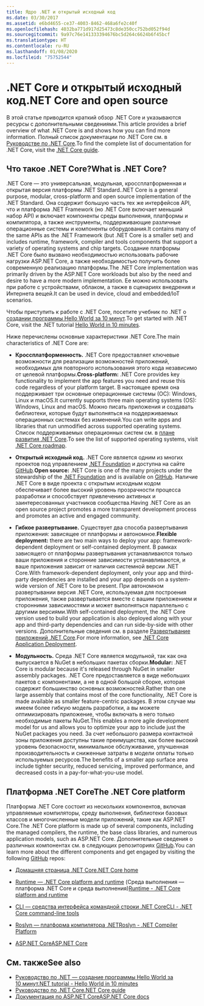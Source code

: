 ```yaml
---
title: Ядро .NET и открытый исходный код
ms.date: 03/30/2017
ms.assetid: e6bd4655-ce37-4003-8462-468a6fe2c40f
ms.openlocfilehash: 4032ba771d917d25473c8de350cc752bd052f94d
ms.sourcegitcommit: 9a97c76e141333394676bc5d264c6624b6f45bcf
ms.translationtype: HT
ms.contentlocale: ru-RU
ms.lasthandoff: 01/08/2020
ms.locfileid: "75752544"
---
```

# <a name="net-core-and-open-source"></a><span data-ttu-id="44d1b-102">.NET Core и открытый исходный код</span><span class="sxs-lookup"><span data-stu-id="44d1b-102">.NET Core and open source</span></span>

<span data-ttu-id="44d1b-103">В этой статье приводится краткий обзор .NET Core и указываются ресурсы с дополнительными сведениями.</span><span class="sxs-lookup"><span data-stu-id="44d1b-103">This article provides a brief overview of what .NET Core is and shows how you can find more information.</span></span> <span data-ttu-id="44d1b-104">Полный список документации по .NET Core см. в [Руководстве по .NET Core](../../core/index.md).</span><span class="sxs-lookup"><span data-stu-id="44d1b-104">To find the complete list of documentation for .NET Core, visit the [.NET Core guide](../../core/index.md).</span></span>
  
<a name="BKMK_WhatisNETCore"></a>   
## <a name="what-is-net-core"></a><span data-ttu-id="44d1b-105">Что такое .NET Core?</span><span class="sxs-lookup"><span data-stu-id="44d1b-105">What is .NET Core?</span></span>  
 <span data-ttu-id="44d1b-106">.NET Core — это универсальная, модульная, кроссплатформенная и открытая версия платформы .NET Standard.</span><span class="sxs-lookup"><span data-stu-id="44d1b-106">.NET Core is a general purpose, modular, cross-platform and open source implementation of the .NET Standard.</span></span> <span data-ttu-id="44d1b-107">Она содержит большую часть тех же интерфейсов API, что и платформа .NET Framework (но .NET Core включает меньший набор API) и включает компоненты среды выполнения, платформы и компилятора, а также инструменты, поддерживающие различные операционные системы и компоненты оборудования.</span><span class="sxs-lookup"><span data-stu-id="44d1b-107">It contains many of the same APIs as the .NET Framework (but .NET Core is a smaller set) and includes runtime, framework, compiler and tools components that support a variety of operating systems and chip targets.</span></span> <span data-ttu-id="44d1b-108">Создание платформы .NET Core было вызвано необходимостью использовать рабочие нагрузки ASP.NET Core, а также необходимостью получить более современную реализацию платформы.</span><span class="sxs-lookup"><span data-stu-id="44d1b-108">The .NET Core implementation was primarily driven by the ASP.NET Core workloads but also by the need and desire to have a more modern implementation.</span></span> <span data-ttu-id="44d1b-109">Ее можно использовать при работе с устройствами, облаком, а также в сценариях внедрения и Интернета вещей.</span><span class="sxs-lookup"><span data-stu-id="44d1b-109">It can be used in device, cloud and embedded/IoT scenarios.</span></span>  
  
 <span data-ttu-id="44d1b-110">Чтобы приступить к работе с .NET Core, посетите учебник по .NET о [создании программы Hello World за 10 минут](https://dotnet.microsoft.com/learn/dotnet/hello-world-tutorial/intro).</span><span class="sxs-lookup"><span data-stu-id="44d1b-110">To get started with .NET Core, visit the .NET tutorial [Hello World in 10 minutes](https://dotnet.microsoft.com/learn/dotnet/hello-world-tutorial/intro).</span></span>  
  
<span data-ttu-id="44d1b-111">Ниже перечислены основные характеристики .NET Core.</span><span class="sxs-lookup"><span data-stu-id="44d1b-111">The main characteristics of .NET Core are:</span></span>
  
- <span data-ttu-id="44d1b-112">**Кроссплатформенность.** .NET Core предоставляет ключевые возможности для реализации возможностей приложений, необходимых для повторного использования этого кода независимо от целевой платформы.</span><span class="sxs-lookup"><span data-stu-id="44d1b-112">**Cross-platform:** .NET Core provides key functionality to implement the app features you need and reuse this code regardless of your platform target.</span></span> <span data-ttu-id="44d1b-113">В настоящее время она поддерживает три основные операционные системы (ОС): Windows, Linux и macOS.</span><span class="sxs-lookup"><span data-stu-id="44d1b-113">It currently supports three main operating systems (OS): Windows, Linux and macOS.</span></span> <span data-ttu-id="44d1b-114">Можно писать приложения и создавать библиотеки, которые будут выполняться на поддерживаемых операционных системах без изменений.</span><span class="sxs-lookup"><span data-stu-id="44d1b-114">You can write apps and libraries that run unmodified across supported operating systems.</span></span> <span data-ttu-id="44d1b-115">Список поддерживаемых операционных систем см. в [плане развития .NET Core](https://github.com/dotnet/core/blob/master/roadmap.md).</span><span class="sxs-lookup"><span data-stu-id="44d1b-115">To see the list of supported operating systems, visit [.NET Core roadmap](https://github.com/dotnet/core/blob/master/roadmap.md).</span></span>
  
- <span data-ttu-id="44d1b-116">**Открытый исходный код.** .NET Core является одним из многих проектов под управлением [.NET Foundation](https://www.dotnetfoundation.org/) и доступна на сайте [GitHub](https://github.com/).</span><span class="sxs-lookup"><span data-stu-id="44d1b-116">**Open source:** .NET Core is one of the many projects under the stewardship of the [.NET Foundation](https://www.dotnetfoundation.org/) and is available on [GitHub](https://github.com/).</span></span>  <span data-ttu-id="44d1b-117">Наличие .NET Core в виде проекта с открытым исходным кодом обеспечивает более высокий уровень прозрачности процесса разработки и способствует привлечению активных и заинтересованных участников сообщества.</span><span class="sxs-lookup"><span data-stu-id="44d1b-117">Having .NET Core as an open source project promotes a more transparent development process and promotes an active and engaged community.</span></span>  
  
- <span data-ttu-id="44d1b-118">**Гибкое развертывание.** Существует два способа развертывания приложения: зависящее от платформы и автономное.</span><span class="sxs-lookup"><span data-stu-id="44d1b-118">**Flexible deployment:** there are two main ways to deploy your app: framework-dependent deployment or self-contained deployment.</span></span> <span data-ttu-id="44d1b-119">В рамках зависящего от платформы развертывания устанавливаются только ваши приложения и сторонние зависимости устанавливаются, и ваше приложения зависит от наличия системной версии .NET Core.</span><span class="sxs-lookup"><span data-stu-id="44d1b-119">With framework-dependent deployment, only your app and third-party dependencies are installed and your app depends on a system-wide version of .NET Core to be present.</span></span>  <span data-ttu-id="44d1b-120">При автономном развертывании версия .NET Core, используемая для построения приложения, также развертывается вместе с вашим приложением и сторонними зависимостями и может выполняться параллельно с другими версиями.</span><span class="sxs-lookup"><span data-stu-id="44d1b-120">With self-contained deployment, the .NET Core version used to build your application is also deployed along with your app and third-party dependencies and can run side-by-side with other versions.</span></span>    <span data-ttu-id="44d1b-121">Дополнительные сведения см. в разделе [Развертывание приложений .NET Core](../../core/deploying/index.md).</span><span class="sxs-lookup"><span data-stu-id="44d1b-121">For more information, see [.NET Core Application Deployment](../../core/deploying/index.md).</span></span>

- <span data-ttu-id="44d1b-122">**Модульность.** Среда .NET Core является модульной, так как она выпускается в NuGet в небольших пакетах сборки.</span><span class="sxs-lookup"><span data-stu-id="44d1b-122">**Modular:** .NET Core is modular because it's released through NuGet in smaller assembly packages.</span></span> <span data-ttu-id="44d1b-123">.NET Core предоставляется в виде небольших пакетов с компонентами, а не в одной большой сборке, которая содержит большинство основных возможностей.</span><span class="sxs-lookup"><span data-stu-id="44d1b-123">Rather than one large assembly that contains most of the core functionality, .NET Core is made available as smaller feature-centric packages.</span></span> <span data-ttu-id="44d1b-124">В этом случае мы имеем более гибкую модель разработки, а вы можете оптимизировать приложение, чтобы включать в него только необходимые пакеты NuGet.</span><span class="sxs-lookup"><span data-stu-id="44d1b-124">This enables a more agile development model for us and allows you to optimize your app to include just the NuGet packages you need.</span></span> <span data-ttu-id="44d1b-125">За счет небольшого размера контактной зоны приложения доступны такие преимущества, как более высокий уровень безопасности, минимальное обслуживание, улучшенная производительность и сниженные затраты в модели оплаты только используемых ресурсов.</span><span class="sxs-lookup"><span data-stu-id="44d1b-125">The benefits of a smaller app surface area include tighter security, reduced servicing, improved performance, and decreased costs in a pay-for-what-you-use model.</span></span>  
  
## <a name="the-net-core-platform"></a><span data-ttu-id="44d1b-126">Платформа .NET Core</span><span class="sxs-lookup"><span data-stu-id="44d1b-126">The .NET Core platform</span></span>
  
<span data-ttu-id="44d1b-127">Платформа .NET Core состоит из нескольких компонентов, включая управляемые компиляторы, среду выполнения, библиотеки базовых классов и многочисленные модели приложений, такие как ASP.NET Core.</span><span class="sxs-lookup"><span data-stu-id="44d1b-127">The .NET Core platform is made up of several components, including the managed compilers, the runtime, the base class libraries, and numerous application models, such as ASP.NET Core.</span></span> <span data-ttu-id="44d1b-128">Дополнительные сведения о различных компонентах см. в следующих репозиториях [GitHub](https://github.com/).</span><span class="sxs-lookup"><span data-stu-id="44d1b-128">You can learn more about the different components and get engaged by visiting the following [GitHub](https://github.com/) repos:</span></span>  
  
- [<span data-ttu-id="44d1b-129">Домашняя страница .NET Core</span><span class="sxs-lookup"><span data-stu-id="44d1b-129">.NET Core home</span></span>](https://github.com/dotnet/core)  
  
- <span data-ttu-id="44d1b-130">[Runtime — .NET Core platform and runtime](https://github.com/dotnet/runtime) (Среда выполнения — платформа .NET Core и среда выполнения)</span><span class="sxs-lookup"><span data-stu-id="44d1b-130">[Runtime - .NET Core platform and runtime](https://github.com/dotnet/runtime)</span></span>  
  
- [<span data-ttu-id="44d1b-131">CLI — средства интерфейса командной строки .NET Core</span><span class="sxs-lookup"><span data-stu-id="44d1b-131">CLI - .NET Core command-line tools</span></span>](https://github.com/dotnet/cli)  
  
- [<span data-ttu-id="44d1b-132">Roslyn — платформа компилятора .NET</span><span class="sxs-lookup"><span data-stu-id="44d1b-132">Roslyn - .NET Compiler Platform</span></span>](https://github.com/dotnet/roslyn)  
  
- [<span data-ttu-id="44d1b-133">ASP.NET Core</span><span class="sxs-lookup"><span data-stu-id="44d1b-133">ASP.NET Core</span></span>](https://github.com/dotnet/aspnetcore)  
  
## <a name="see-also"></a><span data-ttu-id="44d1b-134">См. также</span><span class="sxs-lookup"><span data-stu-id="44d1b-134">See also</span></span>

- [<span data-ttu-id="44d1b-135">Руководство по .NET — создание программы Hello World за 10 минут</span><span class="sxs-lookup"><span data-stu-id="44d1b-135">.NET tutorial - Hello World in 10 minutes</span></span>](https://dotnet.microsoft.com/learn/dotnet/hello-world-tutorial/intro)
- [<span data-ttu-id="44d1b-136">Руководство по .NET Core</span><span class="sxs-lookup"><span data-stu-id="44d1b-136">.NET Core guide</span></span>](../../core/index.md)
- [<span data-ttu-id="44d1b-137">Документация по ASP.NET Core</span><span class="sxs-lookup"><span data-stu-id="44d1b-137">ASP.NET Core docs</span></span>](/aspnet/core/)
